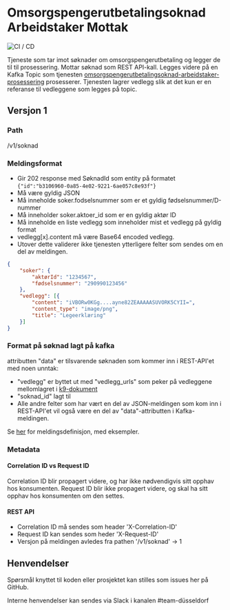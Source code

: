 # Omsorgspengerutbetalingsoknad Arbeidstaker Mottak
![CI / CD](https://github.com/navikt/omsorgspengerutbetalingsoknad-arbeidstaker-mottak/workflows/CI%20/%20CD/badge.svg)

Tjeneste som tar imot søknader om omsorgspengerutbetaling og legger de til til prosessering.
Mottar søknad som REST API-kall. Legges videre på en Kafka Topic som tjenesten [omsorgspengerutbetalingsoknad-arbeidstaker-prosessering](https://github.com/navikt/omsorgspengerutbetalingsoknad-arbeidstaker-prosessering) prosesserer.
Tjenesten lagrer vedlegg slik at det kun er en referanse til vedleggene som legges på topic.

## Versjon 1
### Path
/v1/soknad

### Meldingsformat
- Gir 202 response med SøknadId som entity på formatet ```{"id":"b3106960-0a85-4e02-9221-6ae057c8e93f"}```
- Må være gyldig JSON
- Må inneholde soker.fodselsnummer som er et gyldig fødselsnummer/D-nummer
- Må inneholder soker.aktoer_id som er en gyldig aktør ID
- Må inneholde en liste vedlegg som inneholder mist et vedlegg på gyldig format
- vedlegg[x].content må være Base64 encoded vedlegg.
- Utover dette validerer ikke tjenesten ytterligere felter som sendes om en del av meldingen.

```json
{
	"soker": {
        "aktørId": "1234567",
		"fødselsnummer": "290990123456"
	},
	"vedlegg": [{
		"content": "iVBORw0KGg....ayne82ZEAAAAASUVORK5CYII=",
		"content_type": "image/png",
		"title": "Legeerklæring"
	}]
}
```

### Format på søknad lagt på kafka
attributten "data" er tilsvarende søknaden som kommer inn i REST-API'et med noen unntak:
- "vedlegg" er byttet ut med "vedlegg_urls" som peker på vedleggene mellomlagret i [k9-dokument](https://github.com/navikt/k9-dokument)
- "soknad_id" lagt til
- Alle andre felter som har vært en del av JSON-meldingen som kom inn i REST-API'et vil også være en del av "data"-attributten i Kafka-meldingen.

Se [her](https://navikt.github.io/omsorgspengerutbetalingsoknad-arbeidstaker-mottak) for meldingsdefinisjon, med eksempler.

### Metadata
#### Correlation ID vs Request ID
Correlation ID blir propagert videre, og har ikke nødvendigvis sitt opphav hos konsumenten.
Request ID blir ikke propagert videre, og skal ha sitt opphav hos konsumenten om den settes.

#### REST API
- Correlation ID må sendes som header 'X-Correlation-ID'
- Request ID kan sendes som heder 'X-Request-ID'
- Versjon på meldingen avledes fra pathen '/v1/soknad' -> 1

## Henvendelser
Spørsmål knyttet til koden eller prosjektet kan stilles som issues her på GitHub.

Interne henvendelser kan sendes via Slack i kanalen #team-düsseldorf

